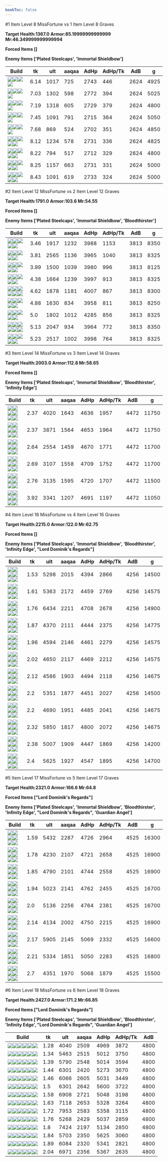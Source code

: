 ```yaml
---
bookToc: false
---
```


#1 Item Level 8 MissFortune vs 1 Item Level 8 Graves

**Target Health:1367.0 Armor:85.19999999999999 Mr:46.349999999999994**


**Forced Items []**


**Enemy Items ['Plated Steelcaps', 'Immortal Shieldbow']**




Build | tk | ult | aaqaa | AdHp | AdHp/Tk | AdB | g
-|-|-|-|-|-|-|-
![](/item/3153.png)![](/item/1001.png)![](/item/1055.png)![](/item/1037.png)|6.14|1017|725|2743|446|2624|4925
![](/item/3074.png)![](/item/1001.png)![](/item/1055.png)![](/item/1037.png)|7.03|1302|598|2772|394|2624|5025
![](/item/3142.png)![](/item/1053.png)![](/item/1055.png)![](/item/1036.png)|7.19|1318|605|2729|379|2624|4800
![](/item/6671.png)![](/item/1001.png)![](/item/1053.png)![](/item/1055.png)|7.45|1091|791|2715|364|2624|5050
![](/item/3115.png)![](/item/1001.png)![](/item/1053.png)![](/item/1055.png)|7.68|869|524|2702|351|2624|4850
![](/item/3179.png)![](/item/1001.png)![](/item/1053.png)![](/item/1055.png)![](/item/1037.png)|8.12|1234|578|2731|336|2624|4825
![](/item/3085.png)![](/item/1001.png)![](/item/1053.png)![](/item/1055.png)![](/item/1036.png)|8.22|794|517|2712|329|2624|4800
![](/item/3095.png)![](/item/1001.png)![](/item/1053.png)![](/item/1055.png)![](/item/1036.png)|8.25|1157|663|2731|331|2624|5000
![](/item/3087.png)![](/item/1001.png)![](/item/1053.png)![](/item/1055.png)![](/item/1036.png)|8.43|1091|619|2733|324|2624|5000




























































#2 Item Level 12 MissFortune vs 2 Item Level 12 Graves

**Target Health:1791.0 Armor:103.6 Mr:54.55**


**Forced Items []**


**Enemy Items ['Plated Steelcaps', 'Immortal Shieldbow', 'Bloodthirster']**




Build | tk | ult | aaqaa | AdHp | AdHp/Tk | AdB | g
-|-|-|-|-|-|-|-
![](/item/3153.png)![](/item/3033.png)![](/item/1001.png)![](/item/1055.png)![](/item/1038.png)|3.46|1917|1232|3988|1153|3813|8350
![](/item/3142.png)![](/item/3033.png)![](/item/1053.png)![](/item/1055.png)![](/item/1037.png)|3.81|2565|1136|3965|1040|3813|8325
![](/item/3153.png)![](/item/3091.png)![](/item/1001.png)![](/item/1055.png)![](/item/1037.png)|3.99|1500|1039|3980|996|3813|8125
![](/item/3153.png)![](/item/6671.png)![](/item/1001.png)![](/item/1055.png)![](/item/1037.png)|4.38|1664|1239|3997|913|3813|8325
![](/item/3153.png)![](/item/6695.png)![](/item/1001.png)![](/item/1055.png)![](/item/1038.png)![](/item/1036.png)|4.62|1878|1181|4007|867|3813|8300
![](/item/3091.png)![](/item/6675.png)![](/item/1001.png)![](/item/1053.png)![](/item/1055.png)|4.88|1630|834|3958|811|3813|8250
![](/item/3153.png)![](/item/3074.png)![](/item/1001.png)![](/item/1055.png)![](/item/1037.png)|5.0|1802|1012|4285|856|3813|8325
![](/item/3142.png)![](/item/3091.png)![](/item/1053.png)![](/item/1055.png)![](/item/1036.png)![](/item/1036.png)|5.13|2047|934|3964|772|3813|8350
![](/item/3142.png)![](/item/3036.png)![](/item/1053.png)![](/item/1055.png)![](/item/1037.png)|5.23|2517|1002|3998|764|3813|8325




























































#3 Item Level 14 MissFortune vs 3 Item Level 14 Graves

**Target Health:2003.0 Armor:112.8 Mr:58.65**


**Forced Items []**


**Enemy Items ['Plated Steelcaps', 'Immortal Shieldbow', 'Bloodthirster', 'Infinity Edge']**




Build | tk | ult | aaqaa | AdHp | AdHp/Tk | AdB | g
-|-|-|-|-|-|-|-
![](/item/3142.png)![](/item/3033.png)![](/item/6676.png)![](/item/1053.png)![](/item/1055.png)![](/item/1038.png)|2.37|4020|1643|4636|1957|4472|11750
![](/item/3142.png)![](/item/3033.png)![](/item/6696.png)![](/item/1053.png)![](/item/1055.png)![](/item/1038.png)|2.37|3871|1564|4653|1964|4472|11750
![](/item/3153.png)![](/item/3091.png)![](/item/3142.png)![](/item/1055.png)![](/item/1038.png)![](/item/1036.png)|2.64|2554|1459|4670|1771|4472|11700
![](/item/3153.png)![](/item/6694.png)![](/item/3142.png)![](/item/1055.png)![](/item/1038.png)![](/item/1036.png)|2.69|3107|1558|4709|1752|4472|11700
![](/item/3142.png)![](/item/3036.png)![](/item/3153.png)![](/item/1055.png)![](/item/1038.png)![](/item/1036.png)|2.76|3135|1595|4720|1707|4472|11500
![](/item/3142.png)![](/item/3179.png)![](/item/6696.png)![](/item/1053.png)![](/item/1055.png)![](/item/1038.png)|3.92|3341|1207|4691|1197|4472|11050




























































#4 Item Level 16 MissFortune vs 4 Item Level 16 Graves

**Target Health:2215.0 Armor:122.0 Mr:62.75**


**Forced Items []**


**Enemy Items ['Plated Steelcaps', 'Immortal Shieldbow', 'Bloodthirster', 'Infinity Edge', "Lord Dominik's Regards"]**




Build | tk | ult | aaqaa | AdHp | AdHp/Tk | AdB | g
-|-|-|-|-|-|-|-
![](/item/3142.png)![](/item/3033.png)![](/item/6676.png)![](/item/3091.png)![](/item/1053.png)![](/item/1038.png)|1.53|5298|2015|4394|2866|4256|14500
![](/item/3142.png)![](/item/3036.png)![](/item/3153.png)![](/item/6676.png)![](/item/1038.png)![](/item/1037.png)|1.61|5363|2172|4459|2769|4256|14575
![](/item/3142.png)![](/item/3033.png)![](/item/6676.png)![](/item/3072.png)![](/item/1038.png)![](/item/1038.png)|1.76|6434|2211|4708|2678|4256|14900
![](/item/3153.png)![](/item/3091.png)![](/item/3142.png)![](/item/3033.png)![](/item/1038.png)![](/item/1037.png)|1.87|4370|2111|4444|2375|4256|14775
![](/item/3153.png)![](/item/3033.png)![](/item/3087.png)![](/item/3142.png)![](/item/1038.png)![](/item/1037.png)|1.96|4594|2146|4461|2279|4256|14575
![](/item/3142.png)![](/item/3036.png)![](/item/3153.png)![](/item/3095.png)![](/item/1038.png)![](/item/1037.png)|2.02|4650|2117|4469|2212|4256|14575
![](/item/3153.png)![](/item/6694.png)![](/item/3142.png)![](/item/3508.png)![](/item/1038.png)![](/item/1037.png)|2.12|4586|1903|4494|2118|4256|14675
![](/item/3142.png)![](/item/3095.png)![](/item/6694.png)![](/item/6696.png)![](/item/1053.png)![](/item/1038.png)|2.2|5351|1877|4451|2027|4256|14500
![](/item/3153.png)![](/item/6694.png)![](/item/3142.png)![](/item/3004.png)![](/item/1038.png)![](/item/1037.png)|2.2|4690|1951|4485|2041|4256|14675
![](/item/3142.png)![](/item/3072.png)![](/item/6694.png)![](/item/6696.png)![](/item/1038.png)![](/item/1037.png)|2.32|5850|1817|4800|2072|4256|14675
![](/item/3142.png)![](/item/3036.png)![](/item/3004.png)![](/item/3095.png)![](/item/1053.png)![](/item/1038.png)|2.38|5007|1909|4447|1869|4256|14200
![](/item/3142.png)![](/item/3036.png)![](/item/3074.png)![](/item/6695.png)![](/item/1038.png)![](/item/1038.png)|2.4|5625|1927|4547|1895|4256|14700




























































#5 Item Level 17 MissFortune vs 5 Item Level 17 Graves

**Target Health:2321.0 Armor:166.6 Mr:64.8**


**Forced Items ["Lord Dominik's Regards"]**


**Enemy Items ['Plated Steelcaps', 'Immortal Shieldbow', 'Bloodthirster', 'Infinity Edge', "Lord Dominik's Regards", 'Guardian Angel']**




Build | tk | ult | aaqaa | AdHp | AdHp/Tk | AdB | g
-|-|-|-|-|-|-|-
![](/item/3142.png)![](/item/3036.png)![](/item/3153.png)![](/item/6676.png)![](/item/6695.png)![](/item/1038.png)|1.59|5432|2287|4726|2964|4525|16300
![](/item/3142.png)![](/item/3036.png)![](/item/3153.png)![](/item/3095.png)![](/item/3091.png)![](/item/1038.png)|1.78|4230|2107|4721|2658|4525|16900
![](/item/3142.png)![](/item/3036.png)![](/item/3153.png)![](/item/6676.png)![](/item/3091.png)![](/item/1038.png)|1.85|4790|2101|4744|2558|4525|16900
![](/item/3142.png)![](/item/3036.png)![](/item/3153.png)![](/item/6676.png)![](/item/3087.png)![](/item/1038.png)|1.94|5023|2141|4762|2455|4525|16700
![](/item/3142.png)![](/item/3036.png)![](/item/3153.png)![](/item/6676.png)![](/item/3095.png)![](/item/1038.png)|2.0|5136|2256|4764|2381|4525|16700
![](/item/3153.png)![](/item/3091.png)![](/item/3142.png)![](/item/3087.png)![](/item/3036.png)![](/item/1038.png)|2.14|4134|2002|4750|2215|4525|16900
![](/item/3142.png)![](/item/3036.png)![](/item/3072.png)![](/item/3095.png)![](/item/6676.png)![](/item/1038.png)|2.17|5905|2145|5069|2332|4525|16600
![](/item/3142.png)![](/item/3091.png)![](/item/3072.png)![](/item/3036.png)![](/item/6696.png)![](/item/1038.png)|2.21|5334|1851|5050|2283|4525|16800
![](/item/3095.png)![](/item/3072.png)![](/item/3036.png)![](/item/6695.png)![](/item/3031.png)![](/item/1001.png)|2.7|4351|1970|5068|1879|4525|15500




























































#6 Item Level 18 MissFortune vs 6 Item Level 18 Graves

**Target Health:2427.0 Armor:171.2 Mr:66.85**


**Forced Items ["Lord Dominik's Regards"]**


**Enemy Items ['Plated Steelcaps', 'Immortal Shieldbow', 'Bloodthirster', 'Infinity Edge', "Lord Dominik's Regards", 'Guardian Angel']**




Build | tk | ult | aaqaa | AdHp | AdHp/Tk | AdB
-|-|-|-|-|-|-
![](/item/3153.png)![](/item/3091.png)![](/item/3036.png)![](/item/3095.png)![](/item/6676.png)![](/item/6671.png)|1.28|4040|2509|4969|3872|4800
![](/item/3142.png)![](/item/3036.png)![](/item/3153.png)![](/item/3095.png)![](/item/3091.png)![](/item/6676.png)|1.34|5463|2515|5012|3750|4800
![](/item/3142.png)![](/item/3036.png)![](/item/3153.png)![](/item/6676.png)![](/item/6695.png)![](/item/3091.png)|1.39|5790|2548|5014|3594|4800
![](/item/3142.png)![](/item/3036.png)![](/item/3072.png)![](/item/3095.png)![](/item/6676.png)![](/item/3091.png)|1.44|6301|2420|5273|3670|4800
![](/item/3142.png)![](/item/3036.png)![](/item/3153.png)![](/item/6676.png)![](/item/6695.png)![](/item/3087.png)|1.46|6066|2605|5031|3449|4800
![](/item/3142.png)![](/item/3036.png)![](/item/3153.png)![](/item/6676.png)![](/item/3095.png)![](/item/3072.png)|1.5|6301|2642|5600|3722|4800
![](/item/3142.png)![](/item/3036.png)![](/item/3153.png)![](/item/6676.png)![](/item/6695.png)![](/item/6696.png)|1.58|6908|2721|5048|3198|4800
![](/item/3142.png)![](/item/3036.png)![](/item/3072.png)![](/item/3095.png)![](/item/6676.png)![](/item/6695.png)|1.63|7118|2653|5328|3264|4800
![](/item/3142.png)![](/item/3036.png)![](/item/3072.png)![](/item/6676.png)![](/item/6695.png)![](/item/6696.png)|1.72|7953|2583|5358|3115|4800
![](/item/3142.png)![](/item/3036.png)![](/item/3153.png)![](/item/3095.png)![](/item/3091.png)![](/item/6696.png)|1.76|5268|2429|5037|2859|4800
![](/item/3142.png)![](/item/3179.png)![](/item/6696.png)![](/item/3074.png)![](/item/3036.png)![](/item/6676.png)|1.8|7424|2197|5134|2850|4800
![](/item/3142.png)![](/item/3091.png)![](/item/3072.png)![](/item/3036.png)![](/item/6696.png)![](/item/3153.png)|1.84|5703|2350|5625|3060|4800
![](/item/3142.png)![](/item/3091.png)![](/item/3072.png)![](/item/3036.png)![](/item/6696.png)![](/item/3095.png)|1.89|6084|2320|5341|2821|4800
![](/item/3142.png)![](/item/3036.png)![](/item/3004.png)![](/item/3072.png)![](/item/6695.png)![](/item/6696.png)|2.04|6971|2356|5367|2635|4800




























































